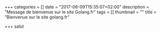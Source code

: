 +++
categories = []
date = "2017-06-09T15:35:07+02:00"
description = "Message de bienvenue sur le site Golang.fr"
tags = []
thumbnail = ""
title = "Bienvenue sur le site golang.fr"

+++
salut